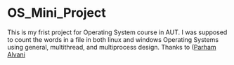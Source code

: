 # OS_Mini_Project
This is my frist project for Operating System course in AUT. I was supposed to count the words in a file in both linux and windows 
Operating Systems using general, multithread, and multiprocess design. 
Thanks to ([Parham Alvani](https://github.com/1995parham)
